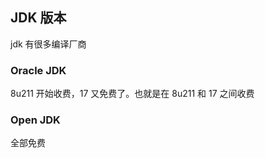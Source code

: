 ## JDK 版本

jdk 有很多编译厂商

### Oracle JDK

8u211 开始收费，17 又免费了。也就是在 8u211 和 17 之间收费

### Open JDK

全部免费
